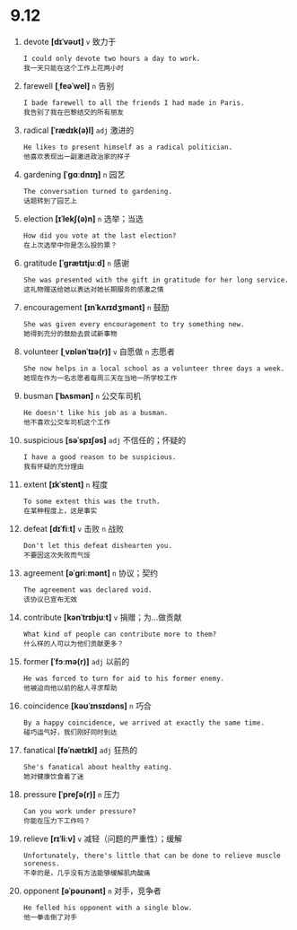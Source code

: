 # 9.12


1. devote **[dɪˈvəʊt]** `v` 致力于
    ```
    I could only devote two hours a day to work.
    我一天只能在这个工作上花两小时
    ```

2. farewell **[ˌfeəˈwel]** `n` 告别
    ```
    I bade farewell to all the friends I had made in Paris.
    我告别了我在巴黎结交的所有朋友
    ```

3. radical **[ˈrædɪk(ə)l]** `adj` 激进的
    ```
    He likes to present himself as a radical politician.
    他喜欢表现出一副激进政治家的样子
    ```

4. gardening **[ˈɡɑːdnɪŋ]** `n` 园艺
    ```
    The conversation turned to gardening.
    话题转到了园艺上
    ```

5. election **[ɪˈlekʃ(ə)n]** `n` 选举；当选
    ```
    How did you vote at the last election?
    在上次选举中你是怎么投的票？
    ```

6. gratitude **[ˈɡrætɪtjuːd]** `n` 感谢
    ```
    She was presented with the gift in gratitude for her long service.
    这礼物赠送给她以表达对她长期服务的感激之情
    ```

7. encouragement **[ɪnˈkʌrɪdʒmənt]** `n` 鼓励
    ```
    She was given every encouragement to try something new.
    她得到充分的鼓励去尝试新事物
    ```

8. volunteer **[ˌvɒlənˈtɪə(r)]** `v` 自愿做 `n` 志愿者
    ```
    She now helps in a local school as a volunteer three days a week.
    她现在作为一名志愿者每周三天在当地一所学校工作
    ```

9. busman **[ˈbʌsmən]** `n` 公交车司机
    ```
    He doesn't like his job as a busman.
    他不喜欢公交车司机这个工作
    ```

10. suspicious **[səˈspɪʃəs]** `adj` 不信任的；怀疑的
    ```
    I have a good reason to be suspicious.
    我有怀疑的充分理由
    ```

11. extent **[ɪkˈstent]** `n` 程度
    ```
    To some extent this was the truth.
    在某种程度上，这是事实
    ```

12. defeat **[dɪˈfiːt]** `v` 击败 `n` 战败
    ```
    Don't let this defeat dishearten you.
    不要因这次失败而气馁
    ```

13. agreement **[əˈɡriːmənt]** `n` 协议；契约
    ```
    The agreement was declared void.
    该协议已宣布无效
    ```

14. contribute **[kənˈtrɪbjuːt]** `v` 捐赠；为...做贡献
    ```
    What kind of people can contribute more to them?
    什么样的人可以为他们贡献更多？
    ```

15. former **[ˈfɔːmə(r)]** `adj` 以前的
    ```
    He was forced to turn for aid to his former enemy.
    他被迫向他以前的敌人寻求帮助
    ```

16. coincidence **[kəʊˈɪnsɪdəns]** `n` 巧合
    ```
    By a happy coincidence, we arrived at exactly the same time.
    碰巧运气好，我们刚好同时到达
    ```

17. fanatical **[fəˈnætɪkl]** `adj` 狂热的
    ```
    She's fanatical about healthy eating.
    她对健康饮食着了迷
    ```

18. pressure **[ˈpreʃə(r)]** `n` 压力
    ```
    Can you work under pressure?
    你能在压力下工作吗？
    ```

19. relieve **[rɪˈliːv]** `v` 减轻（问题的严重性）；缓解
    ```
    Unfortunately, there's little that can be done to relieve muscle soreness.
    不幸的是，几乎没有方法能够缓解肌肉酸痛
    ```

20. opponent **[əˈpəʊnənt]** `n` 对手，竞争者
    ```
    He felled his opponent with a single blow.
    他一拳击倒了对手
    ```
